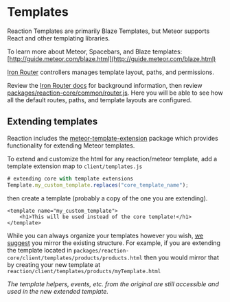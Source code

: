 # Templates
Reaction Templates are primarily Blaze Templates, but Meteor supports React and other templating libraries.

To learn more about Meteor, Spacebars, and Blaze templates: [http://guide.meteor.com/blaze.html](http://guide.meteor.com/blaze.html)

[Iron Router](https://github.com/EventedMind/iron-router) controllers manages template layout, paths, and permissions.

Review the [Iron Router docs](https://github.com/EventedMind/iron-router/blob/devel/DOCS.md) for background information, then review [packages/reaction-core/common/router.js](https://github.com/reactioncommerce/reaction/blob/development/packages/reaction-core/common/router.js). Here you will be able to see how all the default routes, paths, and template layouts are configured.

## Extending templates
Reaction includes the [meteor-template-extension](https://github.com/aldeed/meteor-template-extension) package which provides functionality for extending Meteor templates.

To extend and customize the html for any reaction/meteor template, add a template extension map to `client/templates.js`

```javascript
# extending core with template extensions
Template.my_custom_template.replaces("core_template_name");
```

then create a template (probably a copy of the one you are extending).

```
<template name="my_custom_template">
    <h1>This will be used instead of the core template!</h1>
</template>
```

While you can always organize your templates however you wish, [we suggest](styleguide.md) you mirror the existing structure. For example, if you are extending the template located in `packages/reaction-core/client/templates/products/products.html` then you would mirror that by creating your new template at `reaction/client/templates/products/myTemplate.html`

_The template helpers, events, etc. from the original are still accessible and used in the new extended template._
